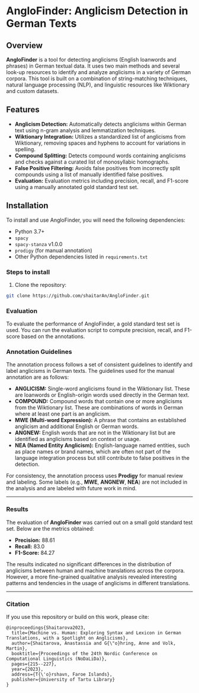 # AngloFinder: Anglicism Detection in German Texts

## Overview

**AngloFinder** is a tool for detecting anglicisms (English loanwords and phrases) in German textual data. It uses two main methods and several look-up resources to identify and analyze anglicisms in a variety of German corpora. This tool is built on a combination of string-matching techniques, natural language processing (NLP), and linguistic resources like Wiktionary and custom datasets.

## Features

- **Anglicism Detection:** Automatically detects anglicisms within German text using n-gram analysis and lemmatization techniques.
- **Wiktionary Integration:** Utilizes a standardized list of anglicisms from Wiktionary, removing spaces and hyphens to account for variations in spelling.
- **Compound Splitting:** Detects compound words containing anglicisms and checks against a curated list of monosyllabic homographs.
- **False Positive Filtering:** Avoids false positives from incorrectly split compounds using a list of manually identified false positives.
- **Evaluation:** Evaluation metrics including precision, recall, and F1-score using a manually annotated gold standard test set.
  
## Installation

To install and use AngloFinder, you will need the following dependencies:

- Python 3.7+
- `spacy`
- `spacy-stanza` v1.0.0
- `prodigy` (for manual annotation)
- Other Python dependencies listed in `requirements.txt`

### Steps to install

1. Clone the repository:

```bash
git clone https://github.com/shaitarAn/AngloFinder.git
```
### Evaluation
To evaluate the performance of AngloFinder, a gold standard test set is used. You can run the evaluation script to compute precision, recall, and F1-score based on the annotations.

### Annotation Guidelines

The annotation process follows a set of consistent guidelines to identify and label anglicisms in German texts. The guidelines used for the manual annotation are as follows:

- **ANGLICISM:** Single-word anglicisms found in the Wiktionary list. These are loanwords or English-origin words used directly in the German text.
- **COMPOUND:** Compound words that contain one or more anglicisms from the Wiktionary list. These are combinations of words in German where at least one part is an anglicism.
- **MWE (Multi-word Expression):** A phrase that contains an established anglicism and additional English or German words.
- **ANGNEW:** English words that are not in the Wiktionary list but are identified as anglicisms based on context or usage.
- **NEA (Named Entity Anglicism):** English-language named entities, such as place names or brand names, which are often not part of the language integration process but still contribute to false positives in the detection.

For consistency, the annotation process uses **Prodigy** for manual review and labeling. Some labels (e.g., **MWE**, **ANGNEW**, **NEA**) are not included in the analysis and are labeled with future work in mind.

---

### Results

The evaluation of **AngloFinder** was carried out on a small gold standard test set. Below are the metrics obtained:

- **Precision:** 88.61
- **Recall:** 83.0
- **F1-Score:** 84.27

The results indicated no significant differences in the distribution of anglicisms between human and machine translations across the corpora. However, a more fine-grained qualitative analysis revealed interesting patterns and tendencies in the usage of anglicisms in different translations.

---

### Citation

If you use this repository or build on this work, please cite:

```
@inproceedings{Shaitarova2023,
  title={Machine vs. Human: Exploring Syntax and Lexicon in German Translations, with a Spotlight on Anglicisms},
  author={Shaitarova, Anastassia and G{\"o}hring, Anne and Volk, Martin},
  booktitle={Proceedings of the 24th Nordic Conference on Computational Linguistics (NoDaLiDa)},
  pages={215--227},
  year={2023},
  address={T{\'o}rshavn, Faroe Islands},
  publisher={University of Tartu Library}
}
```



